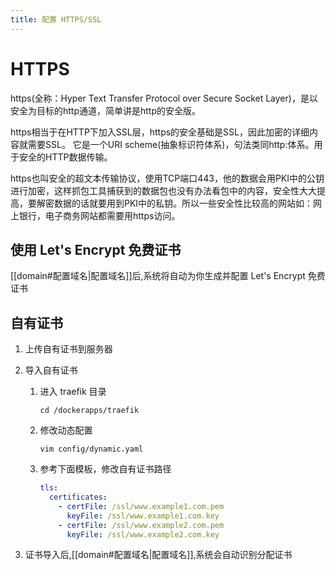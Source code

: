 ```yaml
---
title: 配置 HTTPS/SSL
---
```

# HTTPS

https(全称：Hyper Text Transfer Protocol over Secure Socket Layer)，是以安全为目标的http通道，简单讲是http的安全版。

https相当于在HTTP下加入SSL层，https的安全基础是SSL，因此加密的详细内容就需要SSL。 它是一个URI scheme(抽象标识符体系)，句法类同http:体系。用于安全的HTTP数据传输。

https也叫安全的超文本传输协议，使用TCP端口443，他的数据会用PKI中的公钥进行加密，这样抓包工具捕获到的数据包也没有办法看包中的内容，安全性大大提高，要解密数据的话就要用到PKI中的私钥。所以一些安全性比较高的网站如：网上银行，电子商务网站都需要用https访问。
## 使用 Let's Encrypt 免费证书

[[domain#配置域名|配置域名]]后,系统将自动为你生成并配置 Let's Encrypt 免费证书

## 自有证书
1. 上传自有证书到服务器
2. 导入自有证书
	1.  进入 traefik 目录
		 ``` shell
		 cd /dockerapps/traefik
         ```
    2.  修改动态配置
	    ``` shell
	    vim config/dynamic.yaml
		```
	3.  参考下面模板，修改自有证书路径
		 ``` yaml
		 tls:
		   certificates:
		     - certFile: /ssl/www.example1.com.pem
			   keyFile: /ssl/www.example1.com.key
		     - certFile: /ssl/www.example2.com.pem
			   keyFile: /ssl/www.example2.com.key
		 ```

3. 证书导入后,[[domain#配置域名|配置域名]],系统会自动识别分配证书
